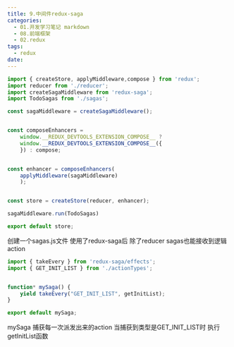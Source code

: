 ```yaml
---
title: 9.中间件redux-saga
categories:
  - 01.开发学习笔记 markdown
  - 08.前端框架
  - 02.redux
tags:
  - redux
date:
---
```


```js
import { createStore, applyMiddleware,compose } from 'redux';
import reducer from './reducer';
import createSagaMiddleware from 'redux-saga';
import TodoSagas from './sagas';

const sagaMiddleware = createSagaMiddleware();


const composeEnhancers =
    window.__REDUX_DEVTOOLS_EXTENSION_COMPOSE__ ?
    window.__REDUX_DEVTOOLS_EXTENSION_COMPOSE__({
    }) : compose;


const enhancer = composeEnhancers(
	applyMiddleware(sagaMiddleware)
	);


const store = createStore(reducer, enhancer);

sagaMiddleware.run(TodoSagas)

export default store;
```


创建一个sagas.js文件
使用了redux-saga后 除了reducer  sagas也能接收到逻辑action


```js
import { takeEvery } from 'redux-saga/effects';
import { GET_INIT_LIST } from './actionTypes';


function* mySaga() {
	yield takeEvery("GET_INIT_LIST", getInitList);
}

export default mySaga;
```

mySaga 捕获每一次派发出来的action 当捕获到类型是GET_INIT_LIST时 执行getInitList函数
